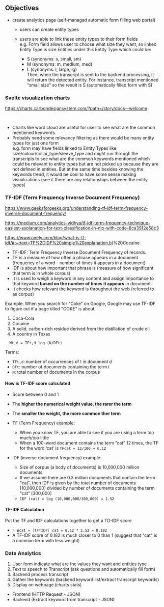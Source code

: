 ## Objectives

- create analytics page (self-managed automatic form filling web portal)

  - users can create entity types
  - users are able to link these entity types to their form fields
    <br/>
    e.g. Form field allows user to choose what size they want, so linked Entity Type is size Entities under this Entity Type which could be:

    - S (synonyms: s, small, sm)
    - M (synonyms: m, medium, med)
    - L (synonyms: l, large, lg)
      <br/>
      Then, when the transcript is sent to the backend processing, it will return the detected entity. For instance, transcript mentioned "small size" so the result is S (automatically filled form with S)

### Svelte visualization charts

https://charts.carbondesignsystem.com/?path=/story/docs--welcome

<br/>

- Charts like word cloud are useful for user to see what are the common mentioned keywords.
- Probably need some relevancy filtering as there would be many entity types for just one form
  <br/>
  e.g. form may have fields linked to Entity Types like size/colour/collar_type/sleeve_type and might run through the transcripts to see what are the common keywords mentioned which could be relevant to entity types but are not picked up because they are not defined in entities. But at the same time besides knowing the keywords trend, it would be cool to have some sense making visualizations (see if there are any relationships between the entity types)

### TF-IDF (Term Frequency Inverse Document Frequency)

https://www.geeksforgeeks.org/understanding-tf-idf-term-frequency-inverse-document-frequency/

https://medium.com/analytics-vidhya/tf-idf-term-frequency-technique-easiest-explanation-for-text-classification-in-nlp-with-code-8ca3912e58c3

https://www.onely.com/blog/what-is-tf-idf/#:~:text=TF%2DIDF%20simple%20explanation,b)%20Cocaine.

- TF-IDF: Term Frequency Inverse Document Frequency of records.
- TF is a measure of how often a phrase appears in a document (frequency of a word - number of times it appears in a document)
- IDF is about how important that phrase is (measure of how significant that term is in whole corpus)
- It is used to weigh a keyword in any content and assign importance to that keyword **based on the number of times it appears** in document
- It checks how relevant the keyword is throughout the web (referred to as corpus)

Example: When you search for "Coke" on Google, Google may use TF-IDF to figure out if a page titled "COKE" is about:

1. Coca-Cola
2. Cocaine
3. A solid, carbon-rich residue derived from the distillation of crude oil
4. A country in Texas

```
  Wt,d = TFt,d log (N/DFt)
```

Terms:

- `TFt,d`: number of occurrences of t in document d
- `DFt`: number of documents containing the term t
- `N`: total number of documents in the corpus

#### How is TF-IDF score calculated

- Score between 0 and 1
- The **higher the numerical weight value, the rarer the term**
- The **smaller the weight, the more common ther term**

- TF (Term Frequency) example:

  - When you know TF, you are able to see if you are using a term too much/too little
  - When a 100-word document contains the term “cat” 12 times, the TF for the word ‘cat’ is `TFcat = 12/100 = 0.12`

- IDF (inverse document frequency) example:
  - Size of corpus (a body of documents) is 10,000,000 million documents
  - If we assume there are 0.3 million documents that contain the term "cat", then IDF is given by the total number of documents [10,000,000] divided by number of documents containing the term "cat" [300,000]
  - `IDF (cat) = log (10,000,000/300,000) = 1.52`

#### TF-IDF Calculation

Put the TF and IDF calculations together to get a TD-IDF score

- `∴ Wcat = (TF*IDF) cat = 0.12 * 1.52 = 0.182`
- A TF-IDF score of 0.182 is much closer to 0 than 1 (suggest that "cat" is a common term with less weight)

### Data Analytics

1. User form indicate what are the values they want and entities type
2. Text to speech to Transcript (ask questions and automatically fill form)
3. Backend process transcript
4. Gather the keywords (backend keyword list/extract transcript keywords)
5. Display on webpage (charts stats)

- Frontend (HTTP Request - JSON)
- Backend (Extract keyword from transcript - JSON)
